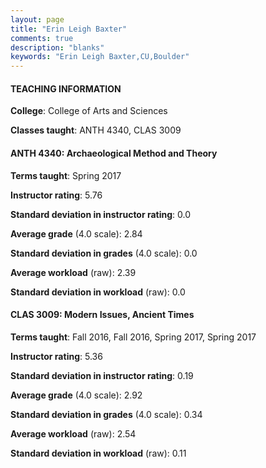 ```yaml
---
layout: page
title: "Erin Leigh Baxter" 
comments: true
description: "blanks"
keywords: "Erin Leigh Baxter,CU,Boulder"
---
```

<head>
<script src="https://ajax.googleapis.com/ajax/libs/jquery/2.1.3/jquery.min.js"></script>
<script src="https://dl.dropboxusercontent.com/s/pc42nxpaw1ea4o9/highcharts.js?dl=0"></script>
<!-- <script src="../assets/js/highcharts.js"></script> -->
<style type="text/css">@font-face {
	font-family: "Bebas Neue";
	src: url(https://www.filehosting.org/file/details/544349/BebasNeue Regular.otf) format("opentype");
	}
	h1.Bebas { 
		font-family: "Bebas Neue", Verdana, Tahoma;
	}
</style>
</head>
	   
#### TEACHING INFORMATION

**College**: College of Arts and Sciences

**Classes taught**: ANTH 4340, CLAS 3009

#### ANTH 4340: Archaeological Method and Theory

**Terms taught**: Spring 2017

**Instructor rating**: 5.76

**Standard deviation in instructor rating**: 0.0

**Average grade** (4.0 scale): 2.84

**Standard deviation in grades** (4.0 scale): 0.0

**Average workload** (raw): 2.39

**Standard deviation in workload** (raw): 0.0

#### CLAS 3009: Modern Issues, Ancient Times

**Terms taught**: Fall 2016, Fall 2016, Spring 2017, Spring 2017

**Instructor rating**: 5.36

**Standard deviation in instructor rating**: 0.19

**Average grade** (4.0 scale): 2.92

**Standard deviation in grades** (4.0 scale): 0.34

**Average workload** (raw): 2.54

**Standard deviation in workload** (raw): 0.11

